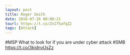 ```yaml
---
layout: post
title: Roger Smith
date: 2018-07-26 00:00:21
tourl: https://t.co/Zn275afqZ2
tags: [Attack]
---
```

#MSP What to look for if you are under cyber attack #SMB https://t.co/3kidnvUsZz